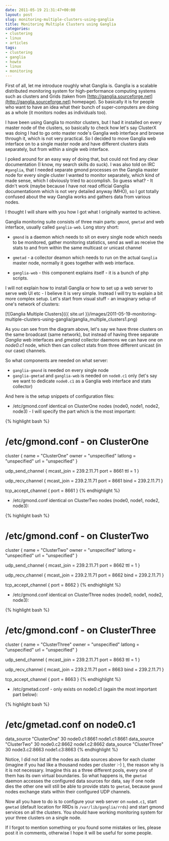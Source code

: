 ```yaml
---
date: 2011-05-19 21:31:47+00:00
layout: post
slug: monitoring-multiple-clusters-using-ganglia
title: Monitoring Multiple Clusters using Ganglia
categories:
- clustering
- linux
- articles
tags:
- clustering
- ganglia
- howto
- linux
- monitoring
---
```


First of all, let me introduce roughly what Ganglia is. Ganglia is a scalable distributed
monitoring system for high-performance computing systems such as clusters and Grids 
(taken from [http://ganglia.sourceforge.net](http://ganglia.sourceforge.net) homepage).
So basically it is for people who want to have an idea what their bunch of super-computers
are doing as a whole (it monitors nodes as individuals too).

I have been using Ganglia to monitor clusters, but I had it installed on every
master node of the clusters, so basically to check how let's say ClusterX was
doing I had to go onto master node's Ganglia web interface and browse through
it, which is not very practical. So I decided to move Ganglia web interface
on to a single master node and have different clusters stats separately, but
from within a single web interface.

I poked around for an easy way of doing that, but could not find any clear
documentation (I know, my search skills do suck). I was also told on IRC
`#ganglia`, that I needed separate gmond
processes on the Ganglia master node for every single cluster I wanted to
monitor separately, which kind of made sense, which I obviously tried to
accomplish. So guess what? - It didn't work (maybe because I have not read
official Ganglia documentationm which is not very detailed anyway IMHO), so I
got totally confused about the way Ganglia works and gathers data from
various nodes.

I thought I will share with you how I got what I originally wanted to achieve.

Ganglia monitoring suite consists of three main parts: `gmond`, `gmetad` and
web interface, usually called `ganglia-web`. Long story short:
	
* `gmond` is a daemon which needs to sit on every single node which needs to
    be monitored, gather monitoring statistics, send as well as receive the
    stats to and from within the same multicast or unicast channel
	
* `gmetad` - a collector deamon which needs to run on the actual `Ganglia`
    master node, normally it goes together with web interface.
	
* `ganglia-web` - this component explains itself - it is a bunch of php scripts.

I will not explain how to install Ganglia or how to set up a web server to
serve web UI etc - I believe it is very simple. Instead I will try to explain a
bit more complex setup. Let's start from visual stuff - an imaginary setup of
one's network of clusters:

[![Ganglia Multiple Clusters]({{ site.url }}/images/2011-05-19-monitoring-multiple-clusters-using-ganglia/ganglia_multiple_clusters1.png)

As you can see from the diagram above, let's say we have three clusters on the
same broadcast (same network), but instead of having three separate _Ganglia_
web interfaces and _gmetad_ collector daemons we can have one on _node0.c1_
node, which then can collect stats from three different unicast (in our case)
channels.

So what components are needed on what server:
	
* `ganglia-gmond` is needed on every single node
* `ganglia-gmetad` and `ganglia-web` is needed on `node0.c1` only (let's say we
  want to dedicate `node0.c1` as a Ganglia web interface and stats collector)


And here is the setup snippets of configuration files:
	
* /etc/gmond.conf identical on ClusterOne nodes (node0, node1, node2, node3) - I will specify the part which is the most important:

{% highlight bash %}
# /etc/gmond.conf - on ClusterOne
cluster {
  name = "ClusterOne"
  owner = "unspecified"
  latlong = "unspecified"
  url = "unspecified"
}

udp_send_channel {
  mcast_join = 239.2.11.71
  port = 8661
  ttl = 1
}

udp_recv_channel {
  mcast_join = 239.2.11.71
  port = 8661
  bind = 239.2.11.71
}

tcp_accept_channel {
  port = 8661
}
{% endhighlight %}

	
* /etc/gmond.conf identical on ClusterTwo nodes (node0, node1, node2, node3):

{% highlight bash %}
# /etc/gmond.conf - on ClusterTwo
cluster {
  name = "ClusterTwo"
  owner = "unspecified"
  latlong = "unspecified"
  url = "unspecified"
}

udp_send_channel {
  mcast_join = 239.2.11.71
  port = 8662
  ttl = 1
}

udp_recv_channel {
  mcast_join = 239.2.11.71
  port = 8662
  bind = 239.2.11.71
}

tcp_accept_channel {
  port = 8662
}
{% endhighlight %}

	
* /etc/gmond.conf identical on ClusterThree nodes (node0, node1, node2, node3):

{% highlight bash %}
# /etc/gmond.conf - on ClusterThree
cluster {
  name = "ClusterThree"
  owner = "unspecified"
  latlong = "unspecified"
  url = "unspecified"
}

udp_send_channel {
  mcast_join = 239.2.11.71
  port = 8663
  ttl = 1
}

udp_recv_channel {
  mcast_join = 239.2.11.71
  port = 8663
  bind = 239.2.11.71
}

tcp_accept_channel {
  port = 8663
}
{% endhighlight %}

	
* /etc/gmetad.conf - only exists on node0.c1 (again the most important part below):

{% highlight bash %}
# /etc/gmetad.conf on node0.c1
data_source "ClusterOne" 30 node0.c1:8661 node1.c1:8661
data_source "ClusterTwo" 30 node0.c2:8662 node1.c2:8662
data_source "ClusterThree" 30 node3.c2:8663 node1.c3:8663
{% endhighlight %}

Notice, I did not list all the nodes as data sources above for each cluster
(imagine if you had like a thousand nodes per cluster :-) ), the reason why is
it is not necessary. Imagine this as a three different pools, every one of them
has its own virtual boundaries. So what happens is, the `gmetad` daemon
accesses the configured data sources for data, say if one node dies the other
one will still be able to provide stats to `gmetad`, because `gmond` nodes
exchange stats within their configured UDP channels.

Now all you have to do is to configure your web server on `node0.c1`, start
`gmetad` (default location for RRDs is `/var/lib/ganglia/rrds`) and start gmond
services on all the clusters. You should have working monitoring system for
your three clusters on a single node.

If I forgot to mention something or you found some mistakes or lies, please
post it in comments, otherwise I hope it will be useful for some people.
